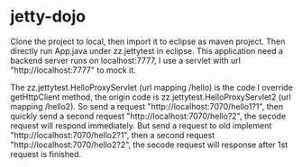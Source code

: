 # jetty-dojo

Clone the project to local, then import it to eclipse as maven project. Then directly run App.java under zz.jettytest in eclipse. This application need a backend server runs on localhost:7777, I use a servlet with url "http://localhost:7777" to mock it.

The zz.jettytest.HelloProxyServlet (url mapping /hello) is the code I override getHttpClient method, the origin code is zz.jettytest.HelloProxyServlet2 (url mapping /hello2). 
So send a request "http://localhost:7070/hello1?1", then quickly send a second request "http://localhost:7070/hello?2", the secode request will respond immediately.
But send a request to old implement "http://localhost:7070/hello2?1", then a second request "http://localhost:7070/hello2?2", the secode request will response after 1st request is finished.


